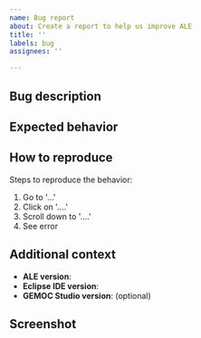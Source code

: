 ```yaml
---
name: Bug report
about: Create a report to help us improve ALE
title: ''
labels: bug
assignees: ''

---
```


## Bug description

<!-- A clear and concise description of what the bug is. -->


## Expected behavior

<!-- A clear and concise description of what you were expecting to happen. -->


## How to reproduce

Steps to reproduce the behavior:
1. Go to '...'
2. Click on '....'
3. Scroll down to '....'
4. See error

## Additional context

<!-- Please fill in the following fields: -->

- **ALE version**:
- **Eclipse IDE version**:
- **GEMOC Studio version**: (optional)

## Screenshot

<!-- If applicable -->